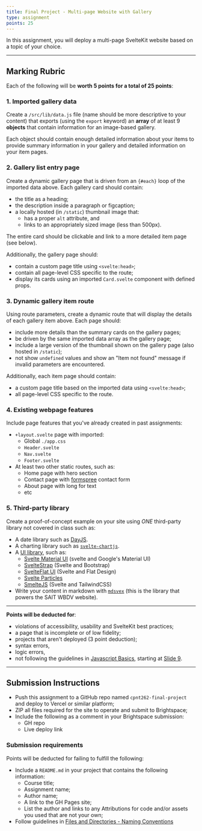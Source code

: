 ```yaml
---
title: Final Project - Multi-page Website with Gallery
type: assignment
points: 25
---
```


In this assignment, you will deploy a multi-page SvelteKit website based on a topic of your choice.

---
## Marking Rubric
Each of the following will be **worth 5 points for a total of 25 points**:

### 1. Imported gallery data
Create a `/src/lib/data.js` file (name should be more descriptive to your content) that exports (using the `export` keyword) an **array** of at least 9 **objects** that contain information for an image-based gallery.

Each object should contain enough detailed information about your items to provide summary information in your gallery and detailed information on your item pages.


### 2. Gallery list entry page 
Create a dynamic gallery page that is driven from an `{#each}` loop of the imported data above. Each gallery card should contain:
- the title as a heading;
- the description inside a paragraph or figcaption;
- a locally hosted (in `/static`) thumbnail image that:
    - has a proper `alt` attribute, and
    - links to an appropriately sized image (less than 500px).

The entire card should be clickable and link to a more detailed item page (see below).

Additionally, the gallery page should:
- contain a custom page title using `<svelte:head>`;
- contain all page-level CSS specific to the route;
- display its cards using an imported `Card.svelte` component with defined props.

### 3. Dynamic gallery item route
Using route parameters, create a dynamic route that will display the details of each gallery item above. Each page should:
- include more details than the summary cards on the gallery pages;
- be driven by the same imported data array as the gallery page;
- include a large version of the thumbnail shown on the gallery page (also hosted in `/static`);
- not show `undefined` values and show an "Item not found" message if invalid parameters are encountered.

Additionally, each item page should contain:
- a custom page title based on the imported data using `<svelte:head>`;
- all page-level CSS specific to the route.

### 4. Existing webpage features
Include page features that you've already created in past assignments:
- `+layout.svelte` page with imported:
    - Global `./app.css`
    - `Header.svelte`
    - `Nav.svelte`
    - `Footer.svelte`
- At least two other static routes, such as:
    - Home page with hero section
    - Contact page with [formspree](https://formspree.io/) contact form
    - About page with long for text
    - etc

### 5. Third-party library
Create a proof-of-concept example on your site using _ONE_ third-party library not covered in class such as:
- A date library such as [DayJS](https://day.js.org/).
- A charting library such as [`svelte-chartjs`](https://www.npmjs.com/package/svelte-chartjs).
- A [UI library](https://studentsxstudents.com/5-best-svelte-ui-libraries-for-your-next-project-3632ca34daa8), such as:
    - [Svelte Material UI](https://sveltematerialui.com/) (svelte and Google's Material UI)
    - [SvelteStrap](https://sveltestrap.js.org/?path=/story/components--get-started) (Svelte and Bootstrap)
    - [SvelteFlat UI](https://svelteui.js.org/#/) (Svelte and Flat Design)
    - [Svelte Particles](https://particles.matteobruni.it)
    - [SmelteJS](https://smeltejs.com/) (Svelte and TailwindCSS)
- Write your content in markdown with [`mdsvex`](https://mdsvex.com/) (this is the library that powers the SAIT WBDV website).


---

**Points will be deducted for**:
- violations of accessibility, usability and SvelteKit best practices;
- a page that is incomplete or of low fidelity; 
- projects that aren't deployed (3 point deduction);
- syntax errors, 
- logic errors,
- not following the guidelines in [Javascript Basics](https://sait-wbdv.github.io/slides/w23/cpnt-262/js-introduction.html), starting at [Slide 9](https://sait-wbdv.github.io/slides/w23/cpnt-262/js-introduction.html#/9).

---

## Submission Instructions
- Push this assignment to a GitHub repo named `cpnt262-final-project` and deploy to Vercel or similar platform;
- ZIP all files required for the site to operate and submit to Brightspace;
- Include the following as a comment in your Brightspace submission:
  - GH repo
  - Live deploy link

### Submission requirements
Points will be deducted for failing to fulfill the following:
- Include a `README.md` in your project that contains the following information:
  - Course title;
  - Assignment name;
  - Author name;
  - A link to the GH Pages site;
  - List the author and links to any Attributions for code and/or assets you used that are not your own;
- Follow guidelines in [Files and Directories - Naming Conventions](https://gist.github.com/acidtone/d77059ec1851eff266339a3df70f6984)
